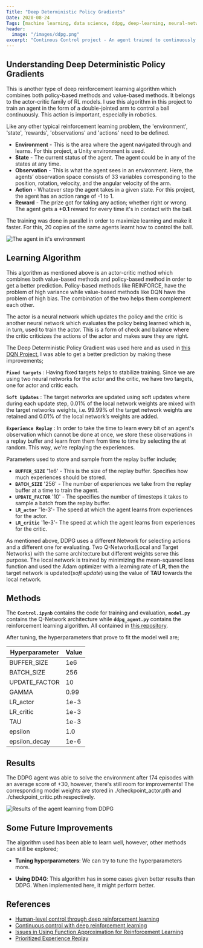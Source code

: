 ```yaml
---
Title: "Deep Deterministic Policy Gradients"
Date: 2020-08-24
Tags: [machine learning, data science, ddpg, deep-learning, neural-networks, reinforcement-learning, RL, deep-reinforcement-learning]
header:
  image: "/images/ddpg.png"
excerpt: "Continous Control project - An agent trained to continuously control a moving object and not losing contact"
---
```


## Understanding Deep Deterministic Policy Gradients

This is another type of deep reinforcement learning algorithm which combines both policy-based methods and value-based methods. It belongs to the actor-critic family of RL models. I use this algorithm in this project to train an agent in the form of a double-jointed arm to control a ball continuously. This action is important, especially in robotics.

Like any other typical reinforcement learning problem, the 'environment', 'state', 'rewards', 'observations' and 'actions' need to be defined.

- **Environment** - This is the area where the agent navigated through and learns. For this project, a Unity environment is used.
- **State** - The current status of the agent. The agent could be in any of the states at any time.
- **Observation** - This is what the agent sees in an environment. Here, the agents’ observation space consists of 33 variables corresponding to the position, rotation, velocity, and the angular velocity of the arm.
- **Action** - Whatever step the agent takes in a given state. For this project, the agent has an action range of -1 to 1.
- **Reward** - The prize got for taking any action; whether right or wrong. The agent gets a **+0.1** reward for every time it's in contact with the ball.

The training was done in parallel in order to maximize learning and make it faster. For this, 20 copies of the same agents learnt how to control the ball.

<img src="{{ site.url }}{{ site.baseurl }}/images/reacher.gif" alt="The agent in it's environment">


## Learning Algorithm

This algorithm as mentioned above is an actor-critic method which combines both value-based methods and policy-based method in order to get a better prediction. Policy-based methods like REINFORCE, have the problem of high variance while value-based methods like DQN have the problem of high bias. The combination of the two helps them complement each other.

The actor is a neural network which updates the policy and the critic is another neural network which evaluates the policy being learned which is, in turn, used to train the actor. This is a form of check and balance where the critic criticizes the actions of the actor and makes sure they are right.

The Deep Deterministic Policy Gradient was used here and as used in [this DQN Project](https://khaulat.github.io/Deep-Q-Networks(DQN)/), I was able to get a better prediction by making these improvements;


**`Fixed targets`** : Having fixed targets helps to stabilize training. Since we are using two neural networks for the actor and the critic, we have two targets, one for actor and critic each.

**`Soft Updates`** : The target networks are updated using soft updates where during each update step, 0.01% of the local network weights are mixed with the target networks weights, i.e. 99.99% of the target network weights are retained and 0.01% of the local network’s weights are added.

**`Experience Replay`** : In order to take the time to learn every bit of an agent's observation which cannot be done at once, we store these observations in a replay buffer and learn from them from time to time by selecting the at random. This way, we're replaying the experiences.


Parameters used to store and sample from the replay buffer include;

- **`BUFFER_SIZE`** '1e6' - This is the size of the replay buffer. Specifies how much experiences should be stored.
- **`BATCH_SIZE`** '256' - The number of experiences we take from the replay buffer at a time to train the agent.
- **`UPDATE_FACTOR`** '10' - The specifies the number of timesteps it takes to sample a batch from the replay buffer.
- **`LR_actor`** '1e-3'- The speed at which the agent learns from experiences for the actor.
- **`LR_critic`** '1e-3'- The speed at which the agent learns from experiences for the critic.

As mentioned above, DDPG uses a different Network for selecting actions and a different one for evaluating. Two Q-Networks(Local and Target Networks) with the same architecture but different weights serve this purpose.
The local network is trained by minimizing the mean-squared loss function and used the Adam optimizer with a learning rate of **LR**, then the target network is updated(*soft update*) using the value of **TAU** towards the local network.


## Methods

The **`Control.ipynb`** contains the code for training and evaluation, **`model.py`** contains the Q-Network architecture while **`ddpg_agent.py`** contains the reinforcement learning algorithm. All contained in [this repository](https://github.com/Khaulat/Deep_Reinforcement_Learning/tree/master/Continuous_Control).

After tuning, the hyperparameters that prove to fit the model well are;

| Hyperparameter | Value |
| ----------- | ----------- |
| BUFFER_SIZE | 1e6 |
| BATCH_SIZE  | 256 |
| UPDATE_FACTOR | 10 |
| GAMMA | 0.99 |
| LR_actor | 1e-3 |
| LR_critic | 1e-3 |
| TAU | 1e-3|
| epsilon | 1.0 |
| epsilon_decay | 1e-6 |


## Results

The DDPG agent was able to solve the environment after 174 episodes with an average score of +30, however, there's still room for improvements! The corresponding model weights are stored in ./checkpoint_actor.pth and ./checkpoint_critic.pth respectively.  

<img src="{{ site.url }}{{ site.baseurl }}/images/ddpg_result.png" alt="Results of the agent learning from DDPG">


## Some Future Improvements

The algorithm used has been able to learn well, however, other methods can still be explored;

- **Tuning hyperparameters**: We can try to tune the hyperparameters more.

- **Using DD4G**: This algorithm has in some cases given better results than DDPG. When implemented here, it might perform better.


## References

- [Human-level control through deep reinforcement learning](https://storage.googleapis.com/deepmind-media/dqn/DQNNaturePaper.pdf)
- [Continuous control with deep reinforcement learning](https://arxiv.org/abs/1509.02971)
- [Issues in Using Function Approximation for Reinforcement Learning](https://www.ri.cmu.edu/pub_files/pub1/thrun_sebastian_1993_1/thrun_sebastian_1993_1.pdf)
- [Prioritized Experience Replay](https://arxiv.org/abs/1511.05952)

